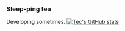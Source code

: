 ### Sleep-ping tea
Developing sometimes.
[![Tec's GitHub stats](https://github-readme-stats.vercel.app/api?username=Technus)](https://github.com/anuraghazra/github-readme-stats)
